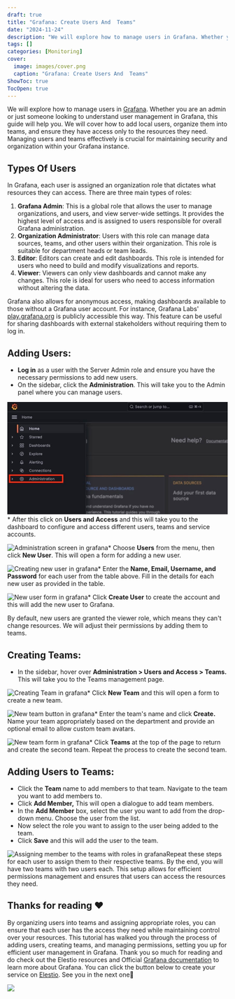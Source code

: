```yaml
---
draft: true
title: "Grafana: Create Users And  Teams"
date: "2024-11-24"
description: "We will explore how to manage users in Grafana. Whether you are an admin or just someone looking to understand user management in Grafana, this guide will help you. We will cover how to add local users, organize them into teams, and ensure they have access only to the resources"
tags: []
categories: [Monitoring]
cover:
  image: images/cover.png
  caption: "Grafana: Create Users And  Teams"
ShowToc: true
TocOpen: true
---
```



We will explore how to manage users in [Grafana](https://elest.io/open-source/grafana?ref=blog.elest.io). Whether you are an admin or just someone looking to understand user management in Grafana, this guide will help you. We will cover how to add local users, organize them into teams, and ensure they have access only to the resources they need. Managing users and teams effectively is crucial for maintaining security and organization within your Grafana instance.

## Types Of Users

In Grafana, each user is assigned an organization role that dictates what resources they can access. There are three main types of roles:

1. **Grafana Admin**: This is a global role that allows the user to manage organizations, and users, and view server\-wide settings. It provides the highest level of access and is assigned to users responsible for overall Grafana administration.
2. **Organization Administrator**: Users with this role can manage data sources, teams, and other users within their organization. This role is suitable for department heads or team leads.
3. **Editor**: Editors can create and edit dashboards. This role is intended for users who need to build and modify visualizations and reports.
4. **Viewer**: Viewers can only view dashboards and cannot make any changes. This role is ideal for users who need to access information without altering the data.

Grafana also allows for anonymous access, making dashboards available to those without a Grafana user account. For instance, Grafana Labs' [play.grafana.org](https://play.grafana.org/?ref=blog.elest.io) is publicly accessible this way. This feature can be useful for sharing dashboards with external stakeholders without requiring them to log in.

## Adding Users:

* **Log in** as a user with the Server Admin role and ensure you have the necessary permissions to add new users.
* On the sidebar, click the **Administration**. This will take you to the Admin panel where you can manage users.

![Administartion screen in grafana](images/Screenshot-2024-07-15-at-7.48.23-PM-1.jpg)* After this click on **Users and Access** and this will take you to the dashboard to configure and access different users, teams and service accounts.

![Administration screen in grafana](https://blog.elest.io/content/images/2024/07/Screenshot-2024-07-15-at-7.35.05-PM.jpg)* Choose **Users** from the menu, then click **New User**. This will open a form for adding a new user.

![Creating new user in grafana](https://blog.elest.io/content/images/2024/07/Screenshot-2024-07-15-at-7.36.04-PM.jpg)* Enter the **Name, Email, Username, and Password** for each user from the table above. Fill in the details for each new user as provided in the table.

![New user form in grafana](https://blog.elest.io/content/images/2024/07/Screenshot-2024-07-15-at-7.37.01-PM.jpg)* Click **Create User** to create the account and this will add the new user to Grafana.

By default, new users are granted the viewer role, which means they can't change resources. We will adjust their permissions by adding them to teams.

## Creating Teams:

* In the sidebar, hover over **Administration \> Users and Access \> Teams.** This will take you to the Teams management page.

![Creating Team in grafana](https://blog.elest.io/content/images/2024/07/Screenshot-2024-07-15-at-7.37.32-PM.jpg)* Click **New Team** and this will open a form to create a new team.

![New team button in grafana](https://blog.elest.io/content/images/2024/07/Screenshot-2024-07-15-at-7.37.55-PM.jpg)* Enter the team's name and click **Create.** Name your team appropriately based on the department and provide an optional email to allow custom team avatars.

![New team form in grafana](https://blog.elest.io/content/images/2024/07/Screenshot-2024-07-15-at-7.38.30-PM.jpg)* Click **Teams** at the top of the page to return and create the second team. Repeat the process to create the second team.

## Adding Users to Teams:

* Click the **Team** name to add members to that team. Navigate to the team you want to add members to.
* Click **Add Member,** This will open a dialogue to add team members.
* In the **Add Member** box, select the user you want to add from the drop\-down menu. Choose the user from the list.
* Now select the role you want to assign to the user being added to the team.
* Click **Save** and this will add the user to the team.

![Assigning member to the teams with roles in grafana](https://blog.elest.io/content/images/2024/07/Screenshot-2024-07-15-at-9.39.14-PM.jpg)Repeat these steps for each user to assign them to their respective teams. By the end, you will have two teams with two users each. This setup allows for efficient permissions management and ensures that users can access the resources they need.

## **Thanks for reading ❤️**

By organizing users into teams and assigning appropriate roles, you can ensure that each user has the access they need while maintaining control over your resources. This tutorial has walked you through the process of adding users, creating teams, and managing permissions, setting you up for efficient user management in Grafana. Thank you so much for reading and do check out the Elestio resources and Official [Grafana documentation](https://grafana.com/docs/grafana/latest/?ref=blog.elest.io) to learn more about Grafana. You can click the button below to create your service on [Elestio](https://elest.io/open-source/grafana?ref=blog.elest.io). See you in the next one👋

[![](https://pub-da36157c854648669813f3f76c526c2b.r2.dev/deploy-on-elestio-black.png)](https://elest.io/open-source/grafana?ref=blog.elest.io)

